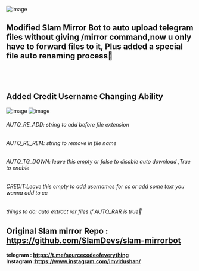 ![image](https://user-images.githubusercontent.com/75202685/132438305-5d67e1f7-c0cf-4e91-8e03-55ae68c6cd39.png)

## Modified Slam Mirror Bot to auto upload telegram files without giving /mirror command,now u only have to forward files to it, Plus added a special file auto renaming process🙊
## <br>
## Added Credit Username Changing Ability
![image](https://user-images.githubusercontent.com/75202685/132438260-721f7b63-a3c8-4c97-9eb5-fb13ce736e67.png)
![image](https://user-images.githubusercontent.com/75202685/133397759-30ffba7e-afb0-44b7-82ee-d579aa1d1b33.png)


###### AUTO_RE_ADD: string to add before file extension <br>
###### AUTO_RE_REM: string to remove in file name <br>
###### AUTO_TG_DOWN: leave this empty or false to disable auto download ,True to enable  <br>
###### CREDIT:Leave this empty to add usernames for cc or add some text you wanna add to cc

###### things to do: auto extract rar files if AUTO_RAR is true🙂 <br>

## Original Slam mirror Repo : https://github.com/SlamDevs/slam-mirrorbot <br>

**telegram : https://t.me/sourcecodeofeverything <br>**
**Instagram :https://www.instagram.com/imvidushan/**

